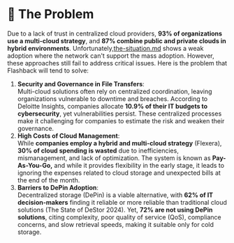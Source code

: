 # 🚫 The Problem

Due to a lack of trust in centralized cloud providers, **93% of organizations use a multi-cloud strategy**, and **87% combine public and private clouds in hybrid environments**. Unfortunately,[the-situation.md](../../learn-more/depin-and-cloud-storage-1/the-situation.md "mention") shows a weak adoption where the network can't support the mass adoption. However, these approaches still fail to address critical issues. Here is the problem that Flashback will tend to solve:

1. **Security and Governance in File Transfers**:\
   Multi-cloud solutions often rely on centralized coordination, leaving organizations vulnerable to downtime and breaches. According to Deloitte Insights, companies allocate **10.9% of their IT budgets to cybersecurity**, yet vulnerabilities persist. These centralized processes make it challenging for companies to estimate the risk and weaken their governance.&#x20;
2. **High Costs of Cloud Management**:\
   While **companies employ a hybrid and multi-cloud strategy** (Flexera), **30% of cloud spending is wasted** due to inefficiencies, mismanagement, and lack of optimization. The system is known as **Pay-As-You-Go,** and while it provides flexibility in the early stage, it leads to ignoring the expenses related to cloud storage and unexpected bills at the end of the month.
3. **Barriers to DePin Adoption**:\
   Decentralized storage (DePin) is a viable alternative, with **62% of IT decision-makers** finding it reliable or more reliable than traditional cloud solutions (The State of DeStor 2024). Yet, **72% are not using DePin solutions**, citing complexity, poor quality of service (QoS), compliance concerns, and slow retrieval speeds, making it suitable only for cold storage.
